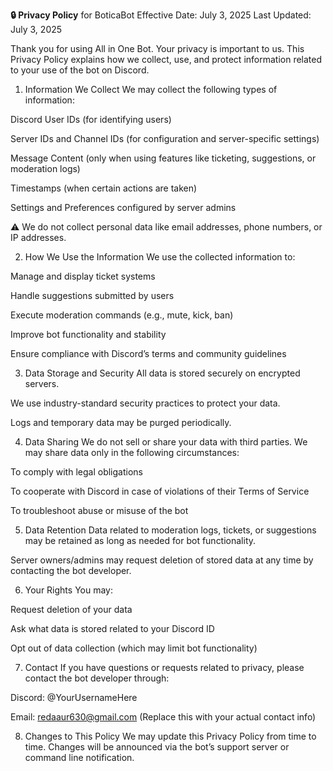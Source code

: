 **🔒 Privacy Policy** for BoticaBot
Effective Date: July 3, 2025
Last Updated: July 3, 2025

Thank you for using All in One Bot. Your privacy is important to us. This Privacy Policy explains how we collect, use, and protect information related to your use of the bot on Discord.

1. Information We Collect
We may collect the following types of information:

Discord User IDs (for identifying users)

Server IDs and Channel IDs (for configuration and server-specific settings)

Message Content (only when using features like ticketing, suggestions, or moderation logs)

Timestamps (when certain actions are taken)

Settings and Preferences configured by server admins

⚠️ We do not collect personal data like email addresses, phone numbers, or IP addresses.

2. How We Use the Information
We use the collected information to:

Manage and display ticket systems

Handle suggestions submitted by users

Execute moderation commands (e.g., mute, kick, ban)

Improve bot functionality and stability

Ensure compliance with Discord’s terms and community guidelines

3. Data Storage and Security
All data is stored securely on encrypted servers.

We use industry-standard security practices to protect your data.

Logs and temporary data may be purged periodically.

4. Data Sharing
We do not sell or share your data with third parties.
We may share data only in the following circumstances:

To comply with legal obligations

To cooperate with Discord in case of violations of their Terms of Service

To troubleshoot abuse or misuse of the bot

5. Data Retention
Data related to moderation logs, tickets, or suggestions may be retained as long as needed for bot functionality.

Server owners/admins may request deletion of stored data at any time by contacting the bot developer.

6. Your Rights
You may:

Request deletion of your data

Ask what data is stored related to your Discord ID

Opt out of data collection (which may limit bot functionality)

7. Contact
If you have questions or requests related to privacy, please contact the bot developer through:

Discord: @YourUsernameHere

Email: redaaur630@gmail.com (Replace this with your actual contact info)

8. Changes to This Policy
We may update this Privacy Policy from time to time. Changes will be announced via the bot’s support server or command line notification.
